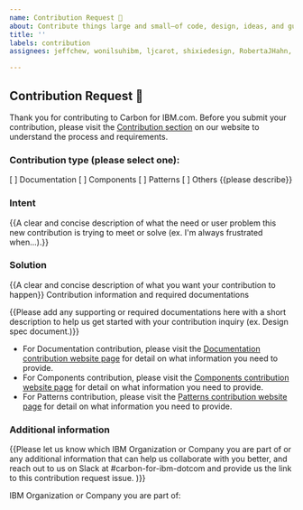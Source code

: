 ```yaml
---
name: Contribution Request 💓
about: Contribute things large and small—of code, design, ideas, and guidance.
title: ''
labels: contribution
assignees: jeffchew, wonilsuhibm, ljcarot, shixiedesign, RobertaJHahn, JennySanchez, kennylam

---
```


## Contribution Request 💓

Thank you for contributing to Carbon for IBM.com. Before you submit your contribution, please visit the [Contribution section](https://www.ibm.com/standards/web/carbon-for-ibm-dotcom/contributing/overview/) on our website to understand the process and requirements.

### Contribution type (please select one):

[ ] Documentation
[ ] Components
[ ] Patterns
[ ] Others {{please describe}}

### Intent

{{A clear and concise description of what the need or user problem this new contribution is trying to meet or solve (ex. I'm always frustrated when...).}}

### Solution

{{A clear and concise description of what you want your contribution to happen}}
Contribution information and required documentations

{{Please add any supporting or required documentations here with a short description to help us get started with your contribution inquiry (ex. Design spec document.)}}

- For Documentation contribution, please visit the [Documentation contribution website page](https://www.ibm.com/standards/web/carbon-for-ibm-dotcom/contributions/documentation/) for detail on what information you need to provide.
- For Components contribution, please visit the [Components contribution website page](https://www.ibm.com/standards/web/carbon-for-ibm-dotcom/contributing/components) for detail on what information you need to provide.
- For Patterns contribution, please visit the [Patterns contribution website page](https://www.ibm.com/standards/web/carbon-for-ibm-dotcom/contributing/patterns) for detail on what information you need to provide.

### Additional information

{{Please let us know which IBM Organization or Company you are part of or any additional information that can help us collaborate with you better, and reach out to us on Slack at #carbon-for-ibm-dotcom and provide us the link to this contribution request issue. )}}

IBM Organization or Company you are part of: 
